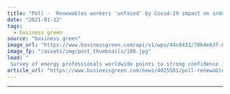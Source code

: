 ```yaml
---
title: "Poll -  Renewables workers 'unfazed' by Covid-19 impact on industry"
date: "2021-01-12"
tags: 
  - business green
source: "business green"
image_url: "https://www.businessgreen.com/api/v1/wps/44c0431/70b4e63f-068d-403a-bb31-54fbf2868bc0/4/iStock-865668876-wind-turbine-engineer-185x114.jpg"
image_fp: "/assets/img/post_thumbnails/100.jpg"
lead: "
 Survey of energy professionals worldwide points to strong confidence in the future resilience of the fast-expanding renewables sector ..."
article_url: "https://www.businessgreen.com/news/4025581/poll-renewables-workers-unfazed-covid-19-impact-industry"
---
```


---

